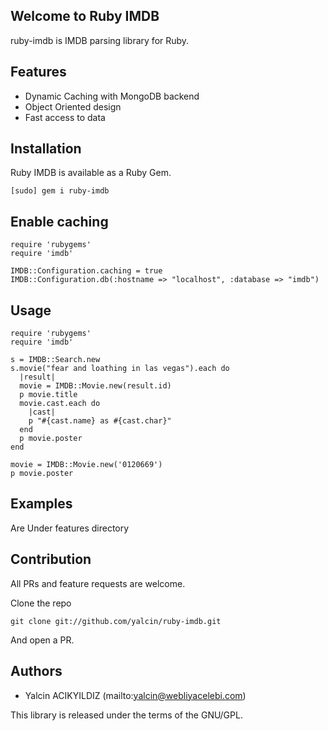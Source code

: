 Welcome to Ruby IMDB
--------------------

ruby-imdb is IMDB parsing library for Ruby.

Features
--------

- Dynamic Caching with MongoDB backend
- Object Oriented design
- Fast access to data

Installation
--------

Ruby IMDB is available as a Ruby Gem.


    [sudo] gem i ruby-imdb


Enable caching
--------------

    require 'rubygems'
    require 'imdb'

    IMDB::Configuration.caching = true
    IMDB::Configuration.db(:hostname => "localhost", :database => "imdb")

Usage
-----
    require 'rubygems'
    require 'imdb'

    s = IMDB::Search.new
    s.movie("fear and loathing in las vegas").each do
      |result|
      movie = IMDB::Movie.new(result.id)
      p movie.title
      movie.cast.each do
        |cast|
        p "#{cast.name} as #{cast.char}"
      end
      p movie.poster
    end

    movie = IMDB::Movie.new('0120669')
    p movie.poster

Examples
--------

Are Under features directory

Contribution
------------

All PRs and feature requests are welcome.

Clone the repo

    git clone git://github.com/yalcin/ruby-imdb.git

And open a PR.

Authors
-------
- Yalcin ACIKYILDIZ (mailto:yalcin@webliyacelebi.com)


This library is released under the terms of the GNU/GPL.

